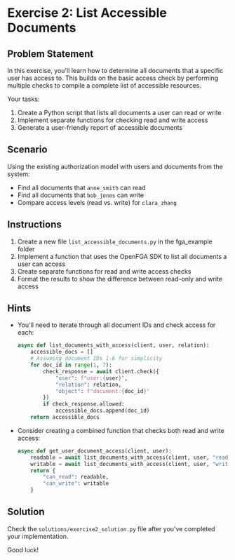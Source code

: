 # Exercise 2: List Accessible Documents

## Problem Statement

In this exercise, you'll learn how to determine all documents that a specific user has access to. This builds on the basic access check by performing multiple checks to compile a complete list of accessible resources.

Your tasks:
1. Create a Python script that lists all documents a user can read or write
2. Implement separate functions for checking read and write access
3. Generate a user-friendly report of accessible documents

## Scenario

Using the existing authorization model with users and documents from the system:
- Find all documents that `anne_smith` can read
- Find all documents that `bob_jones` can write
- Compare access levels (read vs. write) for `clara_zhang`

## Instructions

1. Create a new file `list_accessible_documents.py` in the fga_example folder
2. Implement a function that uses the OpenFGA SDK to list all documents a user can access
3. Create separate functions for read and write access checks
4. Format the results to show the difference between read-only and write access

## Hints

- You'll need to iterate through all document IDs and check access for each:
  ```python
  async def list_documents_with_access(client, user, relation):
      accessible_docs = []
      # Assuming document IDs 1-6 for simplicity
      for doc_id in range(1, 7):
          check_response = await client.check({
              "user": f"user:{user}",
              "relation": relation,
              "object": f"document:{doc_id}"
          })
          if check_response.allowed:
              accessible_docs.append(doc_id)
      return accessible_docs
  ```

- Consider creating a combined function that checks both read and write access:
  ```python
  async def get_user_document_access(client, user):
      readable = await list_documents_with_access(client, user, "reader")
      writable = await list_documents_with_access(client, user, "writer")
      return {
          "can_read": readable,
          "can_write": writable
      }
  ```

## Solution

Check the `solutions/exercise2_solution.py` file after you've completed your implementation.

Good luck!